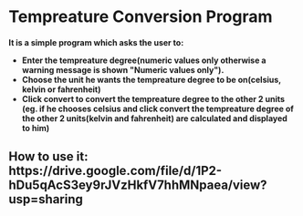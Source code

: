 # Tempreature Conversion Program
<h4>It is a simple program which asks the user to:
  <ul>
    <li>Enter the tempreature degree(numeric values only otherwise a warning message is shown "Numeric values only").</li>
    <li>Choose the unit he wants the tempreature degree to be on(celsius, kelvin or fahrenheit)</li>
    <li>Click convert to convert the tempreature degree to the other 2 units (eg. if he chooses celsius and click convert the tempreature degree of the other 2 units(kelvin and fahrenheit) are calculated and displayed to him)</li>
  </ul>
</h4>
<h2>
  How to use it:
    https://drive.google.com/file/d/1P2-hDu5qAcS3ey9rJVzHkfV7hhMNpaea/view?usp=sharing
</h2>
